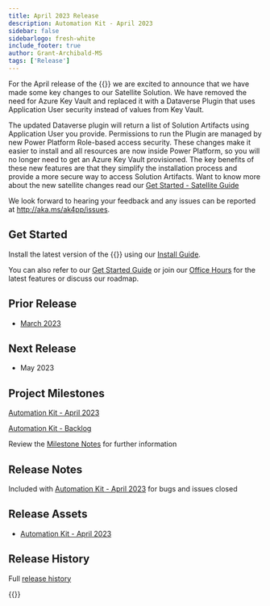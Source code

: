 ```yaml
---
title: April 2023 Release
description: Automation Kit - April 2023
sidebar: false
sidebarlogo: fresh-white
include_footer: true
author: Grant-Archibald-MS
tags: ['Release']
---
```


For the April release of the {{<product-name>}} we are excited to announce that we have made some key changes to our Satellite Solution. We have removed the need for Azure Key Vault and replaced it with a Dataverse Plugin that uses Application User security instead of values from Key Vault. 

The updated Dataverse plugin will return a list of Solution Artifacts using Application User you provide. Permissions to run the Plugin are managed by new Power Platform Role-based access security. These changes make it easier to install and all resources are now inside Power Platform, so you will no longer need to get an Azure Key Vault provisioned. The key benefits of these new features are that they simplify the installation process and provide a more secure way to access Solution Artifacts. Want to know more about the new satellite changes read our [Get Started - Satellite Guide](/get-started/satellite)

We look forward to hearing your feedback and any issues can be reported at http://aka.ms/ak4pp/issues.

## Get Started

Install the latest version of the {{<product-name>}} using our [Install Guide](/get-started/install).

You can also refer to our [Get Started Guide](/get-started) or join our [Office Hours](/office-hours) for the latest features or discuss our roadmap.

## Prior Release

- [March 2023](/releases/march-2023)

## Next Release

- May 2023

## Project Milestones

[Automation Kit - April 2023](https://github.com/orgs/microsoft/projects/486/views/11)

[Automation Kit - Backlog](https://github.com/orgs/microsoft/projects/486/views/1)

Review the [Milestone Notes](/releases/milestones) for further information

## Release Notes

Included with [Automation Kit - April 2023](https://github.com/microsoft/powercat-automation-kit/releases/tag/AutomationKit-April2023) for bugs and issues closed

## Release Assets

- [Automation Kit - April 2023](https://github.com/microsoft/powercat-automation-kit/releases/tag/AutomationKit-April2023)

## Release History

Full [release history](/releases)

{{<questions name="/content/en-us/releases/April-2023.json" completed="Thank you for providing feedback" showNavigationButtons=false >}}